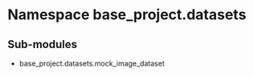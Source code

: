 Namespace base_project.datasets
===============================

Sub-modules
-----------
* base_project.datasets.mock_image_dataset